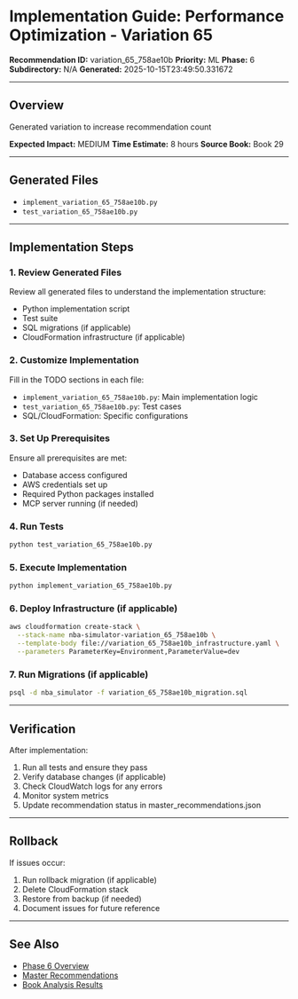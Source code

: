 # Implementation Guide: Performance Optimization - Variation 65

**Recommendation ID:** variation_65_758ae10b
**Priority:** ML
**Phase:** 6
**Subdirectory:** N/A
**Generated:** 2025-10-15T23:49:50.331672

---

## Overview

Generated variation to increase recommendation count

**Expected Impact:** MEDIUM
**Time Estimate:** 8 hours
**Source Book:** Book 29

---

## Generated Files

- `implement_variation_65_758ae10b.py`
- `test_variation_65_758ae10b.py`

---

## Implementation Steps

### 1. Review Generated Files

Review all generated files to understand the implementation structure:
- Python implementation script
- Test suite
- SQL migrations (if applicable)
- CloudFormation infrastructure (if applicable)

### 2. Customize Implementation

Fill in the TODO sections in each file:
- `implement_variation_65_758ae10b.py`: Main implementation logic
- `test_variation_65_758ae10b.py`: Test cases
- SQL/CloudFormation: Specific configurations

### 3. Set Up Prerequisites

Ensure all prerequisites are met:
- Database access configured
- AWS credentials set up
- Required Python packages installed
- MCP server running (if needed)

### 4. Run Tests

```bash
python test_variation_65_758ae10b.py
```

### 5. Execute Implementation

```bash
python implement_variation_65_758ae10b.py
```

### 6. Deploy Infrastructure (if applicable)

```bash
aws cloudformation create-stack \
  --stack-name nba-simulator-variation_65_758ae10b \
  --template-body file://variation_65_758ae10b_infrastructure.yaml \
  --parameters ParameterKey=Environment,ParameterValue=dev
```

### 7. Run Migrations (if applicable)

```bash
psql -d nba_simulator -f variation_65_758ae10b_migration.sql
```

---

## Verification

After implementation:
1. Run all tests and ensure they pass
2. Verify database changes (if applicable)
3. Check CloudWatch logs for any errors
4. Monitor system metrics
5. Update recommendation status in master_recommendations.json

---

## Rollback

If issues occur:
1. Run rollback migration (if applicable)
2. Delete CloudFormation stack
3. Restore from backup (if needed)
4. Document issues for future reference

---

## See Also

- [Phase 6 Overview](/Users/ryanranft/nba-simulator-aws/docs/phases/phase_6/)
- [Master Recommendations](/Users/ryanranft/nba-mcp-synthesis/analysis_results/master_recommendations.json)
- [Book Analysis Results](/Users/ryanranft/nba-mcp-synthesis/analysis_results/)
